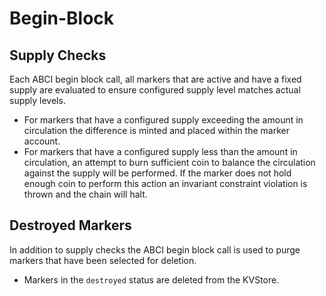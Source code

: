 # Begin-Block


## Supply Checks

Each ABCI begin block call, all markers that are active and have a fixed supply
are evaluated to ensure configured supply level matches actual supply levels.

- For markers that have a configured supply exceeding the amount in circulation the difference is minted and placed
  within the marker account.
- For markers that have a configured supply less than the amount in circulation, an attempt to burn sufficient coin
  to balance the circulation against the supply will be performed.  If the marker does not hold enough coin to
  perform this action an invariant constraint violation is thrown and the chain will halt.

## Destroyed Markers
In addition to supply checks the ABCI begin block call is used to purge markers that have been selected for deletion.

- Markers in the `destroyed` status are deleted from the KVStore.
